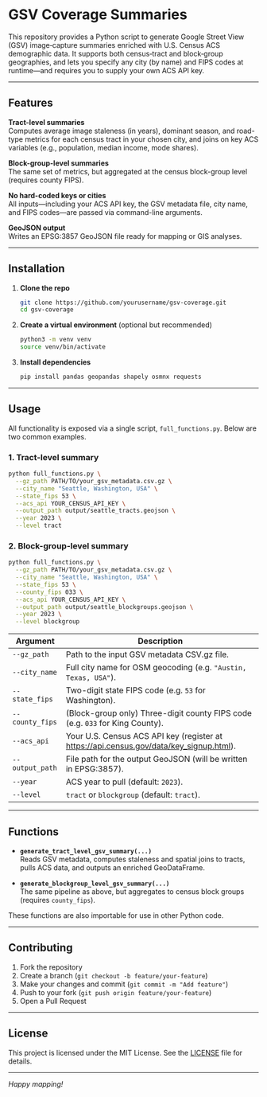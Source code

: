 # GSV Coverage Summaries

This repository provides a Python script to generate Google Street View (GSV) image‐capture summaries enriched with U.S. Census ACS demographic data. It supports both census‐tract and block‐group geographies, and lets you specify any city (by name) and FIPS codes at runtime—and requires you to supply your own ACS API key.

---

## Features
**Tract-level summaries**  
Computes average image staleness (in years), dominant season, and road-type metrics for each census tract in your chosen city, and joins on key ACS variables (e.g., population, median income, mode shares).

**Block-group-level summaries**  
The same set of metrics, but aggregated at the census block-group level (requires county FIPS).

**No hard-coded keys or cities**  
All inputs—including your ACS API key, the GSV metadata file, city name, and FIPS codes—are passed via command-line arguments.

**GeoJSON output**  
Writes an EPSG:3857 GeoJSON file ready for mapping or GIS analyses.

---

## Installation

1. **Clone the repo**  
   ```bash
   git clone https://github.com/yourusername/gsv-coverage.git
   cd gsv-coverage
   ```

2. **Create a virtual environment** (optional but recommended)  
   ```bash
   python3 -m venv venv
   source venv/bin/activate
   ```

3. **Install dependencies**  
   ```bash
   pip install pandas geopandas shapely osmnx requests
   ```

---

## Usage

All functionality is exposed via a single script, `full_functions.py`. Below are two common examples.

### 1. Tract-level summary

```bash
python full_functions.py \
  --gz_path PATH/TO/your_gsv_metadata.csv.gz \
  --city_name "Seattle, Washington, USA" \
  --state_fips 53 \
  --acs_api YOUR_CENSUS_API_KEY \
  --output_path output/seattle_tracts.geojson \
  --year 2023 \
  --level tract
```

### 2. Block-group-level summary

```bash
python full_functions.py \
  --gz_path PATH/TO/your_gsv_metadata.csv.gz \
  --city_name "Seattle, Washington, USA" \
  --state_fips 53 \
  --county_fips 033 \
  --acs_api YOUR_CENSUS_API_KEY \
  --output_path output/seattle_blockgroups.geojson \
  --year 2023 \
  --level blockgroup
```

| Argument        | Description                                                                                       |
| --------------- | ------------------------------------------------------------------------------------------------- |
| `--gz_path`     | Path to the input GSV metadata CSV.gz file.                                                       |
| `--city_name`   | Full city name for OSM geocoding (e.g. `"Austin, Texas, USA"`).                                  |
| `--state_fips`  | Two-digit state FIPS code (e.g. `53` for Washington).                                              |
| `--county_fips` | (Block-group only) Three-digit county FIPS code (e.g. `033` for King County).                    |
| `--acs_api`     | Your U.S. Census ACS API key (register at https://api.census.gov/data/key_signup.html).          |
| `--output_path` | File path for the output GeoJSON (will be written in EPSG:3857).                                  |
| `--year`        | ACS year to pull (default: `2023`).                                                              |
| `--level`       | `tract` or `blockgroup` (default: `tract`).                                                      |

---

## Functions

- **`generate_tract_level_gsv_summary(...)`**  
  Reads GSV metadata, computes staleness and spatial joins to tracts, pulls ACS data, and outputs an enriched GeoDataFrame.

- **`generate_blockgroup_level_gsv_summary(...)`**  
  The same pipeline as above, but aggregates to census block groups (requires `county_fips`).

These functions are also importable for use in other Python code.

---

## Contributing

1. Fork the repository  
2. Create a branch (`git checkout -b feature/your-feature`)  
3. Make your changes and commit (`git commit -m "Add feature"`)  
4. Push to your fork (`git push origin feature/your-feature`)  
5. Open a Pull Request

---

## License

This project is licensed under the MIT License. See the [LICENSE](LICENSE) file for details.

---

*Happy mapping!*  
